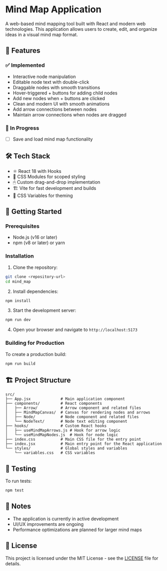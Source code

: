 # Mind Map Application

A web-based mind mapping tool built with React and modern web technologies. This application allows users to create, edit, and organize ideas in a visual mind map format.

## 🚀 Features

### ✅ Implemented
- Interactive node manipulation
- Editable node text with double-click
- Draggable nodes with smooth transitions
- Hover-triggered + buttons for adding child nodes
- Add new nodes when + buttons are clicked
- Clean and modern UI with smooth animations
- Add arrow connections between nodes
- Maintain arrow connections when nodes are dragged

### 🚧 In Progress
- [ ] Save and load mind map functionality

## 🛠 Tech Stack

- ⚛️ React 18 with Hooks
- 🎨 CSS Modules for scoped styling
- 🖱 Custom drag-and-drop implementation
- 🏗 Vite for fast development and builds
- 🎨 CSS Variables for theming

## 🚀 Getting Started

### Prerequisites
- Node.js (v16 or later)
- npm (v8 or later) or yarn

### Installation

1. Clone the repository:
```bash
git clone <repository-url>
cd mind_map
```

2. Install dependencies:
```bash
npm install
```

3. Start the development server:
```bash
npm run dev
```

4. Open your browser and navigate to `http://localhost:5173`

### Building for Production

To create a production build:
```bash
npm run build
```

## 🏗 Project Structure

```
src/
├── App.jsx             # Main application component
├── components/         # React components
│   ├── Arrow/          # Arrow component and related files
│   ├── MindMapCanvas/  # Canvas for rendering nodes and arrows
│   ├── Node/           # Node component and related files
│   └── NodeText/       # Node text editing component
├── hooks/              # Custom React hooks
│   ├── useMindMapArrows.js # Hook for arrow logic
│   └── useMindMapNodes.js  # Hook for node logic
├── index.css           # Main CSS file for the entry point
├── index.jsx           # Main entry point for the React application
└── styles/             # Global styles and variables
    └── variables.css   # CSS variables
```

## 🧪 Testing

To run tests:
```bash
npm test
```

## 📝 Notes

- The application is currently in active development
- UI/UX improvements are ongoing
- Performance optimizations are planned for larger mind maps

## 📄 License

This project is licensed under the MIT License - see the [LICENSE](LICENSE) file for details.

